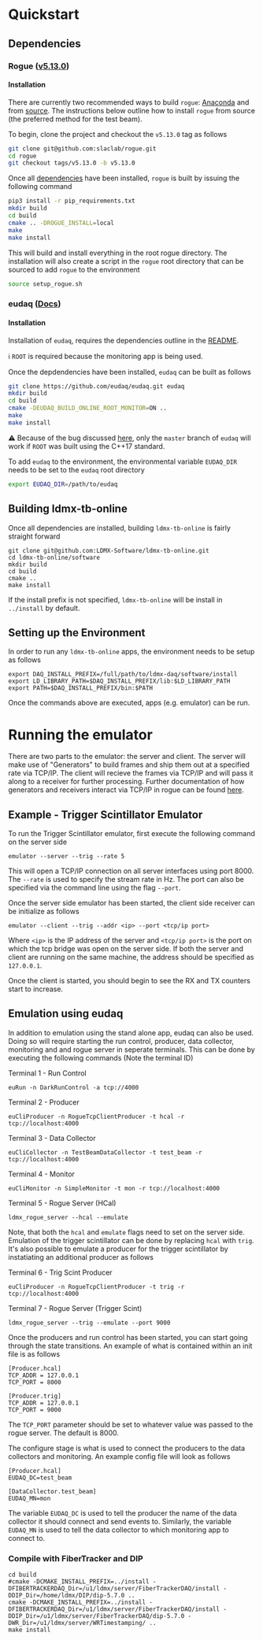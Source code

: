 # Quickstart

## Dependencies

### Rogue ([v5.13.0](https://slaclab.github.io/rogue/index.html))
#### Installation
There are currently two recommended ways to build `rogue`: [Anaconda](https://slaclab.github.io/rogue/installing/anaconda.html) and from [source](https://slaclab.github.io/rogue/installing/build.html).  The instructions below 
outline how to install `rogue` from source (the preferred method for the test beam).

To begin, clone the project and checkout the `v5.13.0` tag as follows
```bash
git clone git@github.com:slaclab/rogue.git
cd rogue
git checkout tags/v5.13.0 -b v5.13.0
```
Once all [dependencies](https://slaclab.github.io/rogue/installing/build.html#installing-packages-required-for-rogue) have been installed, `rogue` is built by issuing the following command
```bash
pip3 install -r pip_requirements.txt
mkdir build
cd build
cmake .. -DROGUE_INSTALL=local
make
make install
```
This will build and install everything in the root rogue directory.  The installation 
will also create a script in the `rogue` root directory that can be sourced 
to add `rogue` to the environment
```bash
source setup_rogue.sh
```

### eudaq ([Docs](https://eudaq.github.io/))
#### Installation
Installation of `eudaq`, requires the dependencies outline in the [README](https://github.com/eudaq/eudaq/blob/master/README.md#for-the-core-library-executables-and-gui). 

  ℹ️ `ROOT` is required because the monitoring app is being used.

Once 
the depdendencies have been installed, `eudaq` can be built as follows
```bash
git clone https://github.com/eudaq/eudaq.git eudaq 
mkdir build
cd build
cmake -DEUDAQ_BUILD_ONLINE_ROOT_MONITOR=ON ..
make
make install
```
  ⚠️ Because of the bug discussed [here](https://github.com/eudaq/eudaq/pull/627), only the `master` branch of `eudaq` will work if `ROOT` was built using the C++17 standard.
  
To add `eudaq` to the environment, the environmental variable `EUDAQ_DIR` needs to be set to the `eudaq` root directory
```bash
export EUDAQ_DIR=/path/to/eudaq
```

## Building ldmx-tb-online

Once all dependencies are installed, building `ldmx-tb-online` is fairly straight forward

```
git clone git@github.com:LDMX-Software/ldmx-tb-online.git 
cd ldmx-tb-online/software
mkdir build 
cd build
cmake ..
make install
```
If the 
install prefix is not specified, `ldmx-tb-online` will be install in `../install`
by default. 

## Setting up the Environment 

In order to run any `ldmx-tb-online` apps, the environment needs to be setup as
follows

```
export DAQ_INSTALL_PREFIX=/full/path/to/ldmx-daq/software/install
export LD_LIBRARY_PATH=$DAQ_INSTALL_PREFIX/lib:$LD_LIBRARY_PATH
export PATH=$DAQ_INSTALL_PREFIX/bin:$PATH
```

Once the commands above are executed, apps (e.g. emulator) can be run. 

# Running the emulator

There are two parts to the emulator: the server and client. The
server will make use of "Generators" to build frames and ship
them out at a specified rate via TCP/IP. The client will 
recieve the frames via TCP/IP and will pass it along to a receiver 
for further processing. Further documentation of how generators
and receivers interact via TCP/IP in rogue can be found 
[here](https://slaclab.github.io/rogue/interfaces/stream/usingTcp.html).

## Example - Trigger Scintillator Emulator 

To run the Trigger Scintillator emulator, first execute the following
command on the server side

```
emulator --server --trig --rate 5
```

This will open a TCP/IP connection on all server interfaces using 
port 8000.  The `--rate` is used to specify the stream rate in Hz. 
The port can also be specified via the command line using the flag
`--port`.

Once the server side emulator has been started, the client side 
receiver can be initialize as follows

```
emulator --client --trig --addr <ip> --port <tcp/ip port> 
```

Where `<ip>` is the IP address of the server and `<tcp/ip port>` is
the port on which the tcp bridge was open on the server side.  If
both the server and client are running on the same machine, the 
address should be specified as `127.0.0.1`. 
 
Once the client is started, you should begin to see the RX and TX counters
start to increase. 

## Emulation using eudaq

In addition to emulation using the stand alone app, eudaq can also be 
used.  Doing so will require starting the run control, producer, data collector, 
monitoring and and rogue server in seperate terminals.  This can be
done by executing the following commands (Note the terminal ID)

Terminal 1 - Run Control
```
euRun -n DarkRunControl -a tcp://4000
```

Terminal 2 - Producer
```
euCliProducer -n RogueTcpClientProducer -t hcal -r tcp://localhost:4000
```

Terminal 3 - Data Collector 
```
euCliCollector -n TestBeamDataCollector -t test_beam -r tcp://localhost:4000
```

Terminal 4 - Monitor
```
euCliMonitor -n SimpleMonitor -t mon -r tcp://localhost:4000
```

Terminal 5 - Rogue Server (HCal)
```
ldmx_rogue_server --hcal --emulate
```

Note, that both the `hcal` and `emulate` flags need to set on the server side.  Emulation 
of the trigger scintillator can be done by replacing `hcal` with `trig`.   It's also 
possible to emulate a producer for the trigger scintillator by instatiating 
an additional producer as follows

Terminal 6 - Trig Scint Producer
```
euCliProducer -n RogueTcpClientProducer -t trig -r tcp://localhost:4000
```

Terminal 7 - Rogue Server (Trigger Scint)

```
ldmx_rogue_server --trig --emulate --port 9000
```

Once the producers and run control has been started, you can start going through 
the state transitions.  An example of what is contained within an init file is as follows

```
[Producer.hcal]
TCP_ADDR = 127.0.0.1
TCP_PORT = 8000

[Producer.trig]
TCP_ADDR = 127.0.0.1
TCP_PORT = 9000
```

The `TCP_PORT` parameter should be set to whatever value was passed to the
rogue server. The default is 8000. 

The configure stage is what is used to connect the producers to the data 
collectors and monitoring. An example config file will look as follows
```
[Producer.hcal]
EUDAQ_DC=test_beam

[DataCollector.test_beam]
EUDAQ_MN=mon
```

The variable `EUDAQ_DC` is used to tell the producer the name of the data 
collector it should connect and send events to. Similarly, the variable
`EUDAQ_MN` is used to tell the data collector to which monitoring app
to connect to. 

### Compile with FiberTracker and DIP
```
cd build
#cmake -DCMAKE_INSTALL_PREFIX=../install -DFIBERTRACKERDAQ_Dir=/u1/ldmx/server/FiberTrackerDAQ/install -DDIP_Dir=/home/ldmx/DIP/dip-5.7.0 ..
cmake -DCMAKE_INSTALL_PREFIX=../install -DFIBERTRACKERDAQ_Dir=/u1/ldmx/server/FiberTrackerDAQ/install -DDIP_Dir=/u1/ldmx/server/FiberTrackerDAQ/dip-5.7.0 -DWR_Dir=/u1/ldmx/server/WRTimestamping/ ..
make install
```
